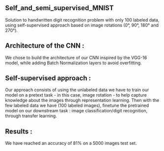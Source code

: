 ## Self_and_semi_supervised_MNIST
Solution to handwritten digit recognition problem with only 100 labeled data, using self-supervised approach based on image rotations (0°, 90°, 180° and 270°).

## Architecture of the CNN :
We chose to build the architecture of our CNN inspired by the VGG-16 model, while adding Batch Normalization layers to avoid overfitting.

## Self-supervised approach : 
Our approach consists of using the unlabeled data we have to train our model on a pretext task - in this case, image rotation - to help capture knowledge about the images through representation learning. Then with the few labeled data we have (100 labeled images), finetune the pretrained model on our downstream task : image classification/digit recognition, through transfer learning.

## Results : 
We have reached an accuracy of 81% on a 5000 images test set. 
